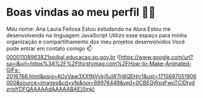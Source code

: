 # Boas vindas ao meu perfil 👻🤙
Meu nome: Ana Laura Feitosa
Estou estudando na Alura
Estou me desenvolvendo na linguagem JavaScript
Utilizo esse espaço para minha organização e compartilhamento dos meu projetos desenvolvidos
Você pode entrar em contato comigo 📫
00001108963821sp@al.educacao.sp.gov.br
![https://www.google.com/url?sa=i&url=https%3A%2F%2Fthirstymag.com%2FHow-to-Make-Animated-GIFs-2016766.html&psig=AOvVaw3XXfNVvkj5uW7rj8QEHrr1&ust=1715697051906000&source=images&cd=vfe&opi=89978449&ved=0CBEQjRxqFwoTCIDtydzrioYDFQAAAAAdAAAAABAE](link)
